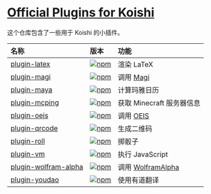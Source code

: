 # [Official Plugins for Koishi](https://koishi.js.org/plugins/)

这个仓库包含了一些用于 Koishi 的小插件。

| 名称 | 版本 | 功能 |
|:--|:--|:--|
| [plugin-latex](https://github.com/koishijs/plugins/tree/master/plugin-latex) | [![npm](https://img.shields.io/npm/v/koishi-plugin-latex?style=flat-square)](https://www.npmjs.com/package/koishi-plugin-latex) | 渲染 LaTeX |
| [plugin-magi](https://github.com/koishijs/plugins/tree/master/plugin-magi) | [![npm](https://img.shields.io/npm/v/koishi-plugin-magi?style=flat-square)](https://www.npmjs.com/package/koishi-plugin-magi) | 调用 [Magi](https://magi.com/) |
| [plugin-maya](https://github.com/koishijs/plugins/tree/master/plugin-maya) | [![npm](https://img.shields.io/npm/v/koishi-plugin-maya?style=flat-square)](https://www.npmjs.com/package/koishi-plugin-maya) | 计算玛雅日历 |
| [plugin-mcping](https://github.com/koishijs/plugins/tree/master/plugin-mcping) | [![npm](https://img.shields.io/npm/v/koishi-plugin-mcping?style=flat-square)](https://www.npmjs.com/package/koishi-plugin-mcping) | 获取 Minecraft 服务器信息 |
| [plugin-oeis](https://github.com/koishijs/plugins/tree/master/plugin-oeis) | [![npm](https://img.shields.io/npm/v/koishi-plugin-oeis?style=flat-square)](https://www.npmjs.com/package/koishi-plugin-oeis) | 调用 [OEIS](https://oeis.org/) |
| [plugin-qrcode](https://github.com/koishijs/plugins/tree/master/plugin-qrcode) | [![npm](https://img.shields.io/npm/v/koishi-plugin-qrcode?style=flat-square)](https://www.npmjs.com/package/koishi-plugin-qrcode) | 生成二维码 |
| [plugin-roll](https://github.com/koishijs/plugins/tree/master/plugin-roll) | [![npm](https://img.shields.io/npm/v/koishi-plugin-roll?style=flat-square)](https://www.npmjs.com/package/koishi-plugin-roll) | 掷骰子 |
| [plugin-vm](https://github.com/koishijs/plugins/tree/master/plugin-vm) | [![npm](https://img.shields.io/npm/v/koishi-plugin-vm?style=flat-square)](https://www.npmjs.com/package/koishi-plugin-vm) | 执行 JavaScript |
| [plugin-wolfram-alpha](https://github.com/koishijs/plugins/tree/master/plugin-wolfram-alpha) | [![npm](https://img.shields.io/npm/v/koishi-plugin-wolfram-alpha?style=flat-square)](https://www.npmjs.com/package/koishi-plugin-wolfram-alpha) | 调用 [WolframAlpha](https://www.wolframalpha.com/) |
| [plugin-youdao](https://github.com/koishijs/plugins/tree/master/plugin-youdao) | [![npm](https://img.shields.io/npm/v/koishi-plugin-youdao?style=flat-square)](https://www.npmjs.com/package/koishi-plugin-youdao) | 使用有道翻译 |
